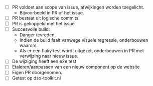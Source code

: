 - [ ] PR voldoet aan scope van issue, afwijkingen worden toegelicht.
  - Bijvoorbeeld in PR of het issue.
- [ ] PR bestaat uit logische commits.
- [ ] PR is gekoppeld met het issue.
- [ ] Succesvolle build:
  - Danger tevreden.
  - Indien de build faalt vanwege visuele regressie, onderbouwen waarom.
  - Als er een flaky test wordt uitgezet, onderbouwen in PR met verwijzing naar nieuw issue.
- [ ] De wijziging heeft een e2e test
- [ ] Etaleren/aanpassen van een nieuw component op de website
- [ ] Eigen PR doorgenomen.
- [ ] Getest op dso-toolkit.nl
